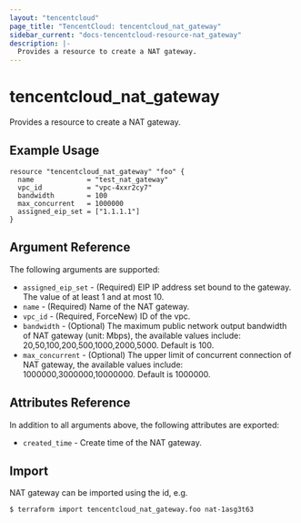```yaml
---
layout: "tencentcloud"
page_title: "TencentCloud: tencentcloud_nat_gateway"
sidebar_current: "docs-tencentcloud-resource-nat_gateway"
description: |-
  Provides a resource to create a NAT gateway.
---
```


# tencentcloud_nat_gateway

Provides a resource to create a NAT gateway.

## Example Usage

```hcl
resource "tencentcloud_nat_gateway" "foo" {
  name             = "test_nat_gateway"
  vpc_id           = "vpc-4xxr2cy7"
  bandwidth        = 100
  max_concurrent   = 1000000
  assigned_eip_set = ["1.1.1.1"]
}
```

## Argument Reference

The following arguments are supported:

* `assigned_eip_set` - (Required) EIP IP address set bound to the gateway. The value of at least 1 and at most 10.
* `name` - (Required) Name of the NAT gateway.
* `vpc_id` - (Required, ForceNew) ID of the vpc.
* `bandwidth` - (Optional) The maximum public network output bandwidth of NAT gateway (unit: Mbps), the available values include: 20,50,100,200,500,1000,2000,5000. Default is 100.
* `max_concurrent` - (Optional) The upper limit of concurrent connection of NAT gateway, the available values include: 1000000,3000000,10000000. Default is 1000000.

## Attributes Reference

In addition to all arguments above, the following attributes are exported:

* `created_time` - Create time of the NAT gateway.


## Import

NAT gateway can be imported using the id, e.g.

```
$ terraform import tencentcloud_nat_gateway.foo nat-1asg3t63
```

